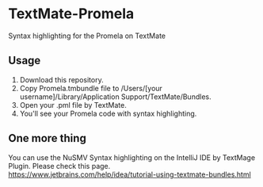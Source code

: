 # TextMate-Promela

Syntax highlighting for the Promela on TextMate

## Usage

1. Download this repository.
2. Copy Promela.tmbundle file to /Users/[your username]/Library/Application Support/TextMate/Bundles.
3. Open your .pml file by TextMate.
4. You'll see your Promela code with syntax highlighting.

## One more thing

You can use the NuSMV Syntax highlighting on the IntelliJ IDE by TextMage Plugin.
Please check this page. https://www.jetbrains.com/help/idea/tutorial-using-textmate-bundles.html
